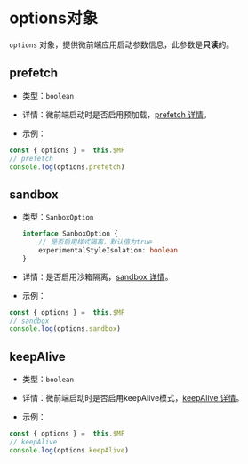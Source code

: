 # options对象

`options` 对象，提供微前端应用启动参数信息，此参数是**只读**的。

## prefetch

- 类型：`boolean`

- 详情：微前端启动时是否启用预加载，[prefetch 详情](../configuration/subproject.md.md/#vue-app-micro-prefetch)。
  
- 示例：

``` javascript
const { options } =  this.$MF
// prefetch
console.log(options.prefetch)
```

## sandbox

- 类型：`SanboxOption`

    ``` typescript 
    interface SanboxOption {
        // 是否启用样式隔离，默认值为true
        experimentalStyleIsolation: boolean
    }
    ```

- 详情：是否启用沙箱隔离，[sandbox 详情](../configuration/subproject.md/#vue-app-micro-style-isolation)。
  
- 示例：

``` javascript
const { options } =  this.$MF
// sandbox
console.log(options.sandbox)
```

## keepAlive

- 类型：`boolean`

- 详情：微前端启动时是否启用keepAlive模式，[keepAlive 详情](../configuration/subproject.md/#vue-app-micro-keep-alive)。
  
- 示例：

``` javascript
const { options } =  this.$MF
// keepAlive
console.log(options.keepAlive)
```
